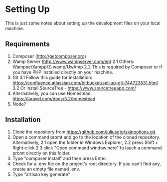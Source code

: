 # Setting Up

This is just some notes about setting up the development files on your local machine.

## Requirements

1. Composer (http://getcomposer.org)
2. Wamp Server (http://www.wampserver.com/en)
    2.1 Others: Wampee/Xampp/Z-wamp/UwAmp
    2.2 This is required by Composer or if you have PHP installed directly on your machine.
3. Git
    3.1 Follow this guide for installation: https://confluence.atlassian.com/bitbucket/set-up-git-744723531.html
    3.2 Or install SourceTree - https://www.sourcetreeapp.com/
4. Alternatively, you can use Homestead. https://laravel.com/docs/5.2/homestead
5. Node?

## Installation

1. Clone the repository from https://github.com/juliusgtg/skinpotions.git.
2. Open a command promt and go to the location of the cloned repository. Alternatively,
    2.1 open the folder in Windows Explorer,
    2.2 press Shift + Right-click
    2.3 click "Open command window here" to lauch a command promt directly on this folder.
3. Type "composer install" and then press Enter.
4. Check for a .env file on the project's root directory. If you can't find any, create an empty file named .env.
5. Type "artisan key:generate"



